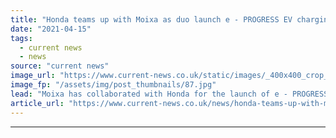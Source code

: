 ```yaml
---
title: "Honda teams up with Moixa as duo launch e - PROGRESS EV charging solution"
date: "2021-04-15"
tags: 
  - current news
  - news
source: "current news"
image_url: "https://www.current-news.co.uk/static/images/_400x400_crop_center-center/launch-of-Honda-e-image-Honda-Moixa.jpg"
image_fp: "/assets/img/post_thumbnails/87.jpg"
lead: "​Moixa has collaborated with Honda for the launch of e - PROGRESS, an intelligent home electric vehicle (EV) charging offer using Moixa’s GridShare technology."
article_url: "https://www.current-news.co.uk/news/honda-teams-up-with-moixa-as-duo-launch-eprogress-ev-charging-solution?utm_source=rss-feeds&utm_medium=rss&utm_campaign=rss"
---
```


---
